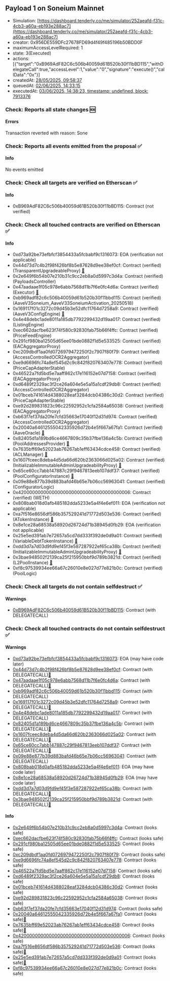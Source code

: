 ## Payload 1 on Soneium Mainnet

- Simulation: [https://dashboard.tenderly.co/me/simulator/252aeafd-f31c-4cb3-a60a-eb193e288ac7](https://dashboard.tenderly.co/me/simulator/252aeafd-f31c-4cb3-a60a-eb193e288ac7)
- creator: 0x956DE559DFc27678FD69d4f49f485196b50BDD0F
- maximumAccessLevelRequired: 1
- state: 3(Executed)
- actions: [{"target":"0xB969AdF82C6c506b40059d61B520b30f11bBD115","withDelegateCall":true,"accessLevel":1,"value":"0","signature":"execute()","callData":"0x"}]
- createdAt: [28/05/2025, 09:58:37](https://soneium.blockscout.com/tx/0xd40190cc575d6ba4fe7250903047010a500d018828cff67133e69a36cda3e76b)
- queuedAt: [02/06/2025, 14:33:15](https://soneium.blockscout.com/tx/0x27a55b6118747e1bdcc2c5bd3110280916d1ccdc387c14a90e5dd9d0814f2a38)
- executedAt: [03/06/2025, 14:38:23, timestamp: undefined, block: 7913376](https://soneium.blockscout.com/tx/0x40ee042992a6519f7f239dd60b4425aa2c2f56676b6f2f869c55ca00c9f893d6)

### Check: Reports all state changes :sos:

#### Errors

Transaction reverted with reason: Sone

### Check: Reports all events emitted from the proposal :white_check_mark:

#### Info

No events emitted

### Check: Check all targets are verified on Etherscan :white_check_mark:

#### Info

- 0xB969AdF82C6c506b40059d61B520b30f11bBD115: Contract (not verified) 

### Check: Check all touched contracts are verified on Etherscan :white_check_mark:

#### Info

- 0xd73a92be73efbfcf3854433a5fcbabf9c1316073: EOA (verification not applicable)
- 0x44d73d7c4b2f98f426bf8b5e87628d9ee38ef0cf: Contract (verified) (TransparentUpgradeableProxy) [:ghost:](https://github.com/bgd-labs/aave-address-book "GovernanceV3Soneium.PAYLOADS_CONTROLLER")
- 0x2e649f6b54b07e210b31c9cc2eb8a0d5997c3d4a: Contract (verified) (PayloadsController) 
- 0x47aadaae1f05c978e6abb7568d11b7f6e0fc4d6a: Contract (verified) (Executor) [:ghost:](https://github.com/bgd-labs/aave-address-book "AaveV3Soneium.ACL_ADMIN, GovernanceV3Soneium.EXECUTOR_LVL_1")
- 0xb969adf82c6c506b40059d61b520b30f11bbd115: Contract (verified) (AaveV3Soneium_AaveV33SoneiumActivation_20250518) 
- 0x169117f01c3272c09d45b3e52dfc11764d7258a9: Contract (verified) (AaveV3ConfigEngine) [:ghost:](https://github.com/bgd-labs/aave-address-book "AaveV3Soneium.CONFIG_ENGINE")
- 0x4e48debc1ade8011a185db7792299432d19aa017: Contract (verified) (ListingEngine) 
- 0xec662dacfbe623f74f580c92830fab75b66f4ffc: Contract (verified) (PriceFeedEngine) 
- 0x291cf980ba12505d65ee01bde0882f1d5e533525: Contract (verified) (EACAggregatorProxy) 
- 0xc209dbdf1aa0fd0726979472250f2c7907f80f79: Contract (verified) (AccessControlledOCR2Aggregator) 
- 0xe9d6696fc74a8ef545d2c9c842f820763407e778: Contract (verified) (PriceCapAdapterStable) 
- 0x46522a7fd5bd5e7aaff862c17e116152e07d7158: Contract (verified) (EACAggregatorProxy) 
- 0xd6489f2329ac3f2ce26a604e5e5a15a1cdf29db8: Contract (verified) (AccessControlledOCR2Aggregator) 
- 0x01bceb741614d4388028eaf3284dcb04386c30d2: Contract (verified) (PriceCapAdapterStable) 
- 0xe92d289831823c96c22592952c1cfa2584a65038: Contract (verified) (EACAggregatorProxy) 
- 0xb63f7ef37da20fe7cfd35663e17040f12d31d974: Contract (verified) (AccessControlledOCR2Aggregator) 
- 0x20040a64612555042335926d72b4e5f667a67fa1: Contract (verified) (AaveOracle) [:ghost:](https://github.com/bgd-labs/aave-address-book "AaveV3Soneium.ORACLE")
- 0x82405d1a189bd6ce4667809c35b37fbe136a4c5b: Contract (verified) (PoolAddressesProvider) [:ghost:](https://github.com/bgd-labs/aave-address-book "AaveV3Soneium.POOL_ADDRESSES_PROVIDER")
- 0x7635bff69e52023ab76267ab1eff63434cdce458: Contract (verified) (ACLManager) [:ghost:](https://github.com/bgd-labs/aave-address-book "AaveV3Soneium.ACL_MANAGER")
- 0x1607fceec8deba4d5da66d620b2363066d025a02: Contract (verified) (InitializableImmutableAdminUpgradeabilityProxy) [:ghost:](https://github.com/bgd-labs/aave-address-book "AaveV3Soneium.POOL_CONFIGURATOR")
- 0x65ce60cc7abb147887c29f9467813eeb107ddf37: Contract (verified) (PoolConfiguratorInstance) [:ghost:](https://github.com/bgd-labs/aave-address-book "AaveV3Soneium.POOL_CONFIGURATOR_IMPL")
- 0x09e88e877b39d883bafd46b65e7b06cc56963041: Contract (verified) (ConfiguratorLogic) 
- 0x4200000000000000000000000000000000000006: Contract (verified) (WETH) 
- 0x808bab018d0afb485182dda5233e5a4f4e6ef011: EOA (verification not applicable)
- 0xa7f516e8656df586b357529241d71772d503e536: Contract (verified) (ATokenInstance) [:ghost:](https://github.com/bgd-labs/aave-address-book "AaveV3Soneium.DEFAULT_A_TOKEN_IMPL_REV_1")
- 0x8e1ce28a68538a58920d26724d71b38945d0fb29: EOA (verification not applicable)
- 0x25e5ed391ab7e72657a5cd7dd333f392de0d9a01: Contract (verified) (VariableDebtTokenInstance) [:ghost:](https://github.com/bgd-labs/aave-address-book "AaveV3Soneium.DEFAULT_VARIABLE_DEBT_TOKEN_IMPL_REV_1")
- 0xdd3d7a7d03d9fd9ef45f3e587287922ef65ca38b: Contract (verified) (InitializableImmutableAdminUpgradeabilityProxy) [:ghost:](https://github.com/bgd-labs/aave-address-book "AaveV3Soneium.POOL")
- 0x3bae948502f2139ca25f215950bbf9d789b3821d: Contract (verified) (L2PoolInstance) [:ghost:](https://github.com/bgd-labs/aave-address-book "AaveV3Soneium.POOL_IMPL")
- 0xf8c97539934ee66a67c26010e8e027d77e821b0c: Contract (verified) (PoolLogic) 

### Check: Check all targets do not contain selfdestruct :white_check_mark:

#### Warnings

- [0xB969AdF82C6c506b40059d61B520b30f11bBD115](https://soneium.blockscout.com/address/0xB969AdF82C6c506b40059d61B520b30f11bBD115): Contract (with DELEGATECALL)

### Check: Check all touched contracts do not contain selfdestruct :white_check_mark:

#### Warnings

- [0xd73a92be73efbfcf3854433a5fcbabf9c1316073](https://soneium.blockscout.com/address/0xd73a92be73efbfcf3854433a5fcbabf9c1316073): EOA (may have code later)
- [0x44d73d7c4b2f98f426bf8b5e87628d9ee38ef0cf](https://soneium.blockscout.com/address/0x44d73d7c4b2f98f426bf8b5e87628d9ee38ef0cf): Contract (with DELEGATECALL)[:ghost:](https://github.com/bgd-labs/aave-address-book "GovernanceV3Soneium.PAYLOADS_CONTROLLER")
- [0x47aadaae1f05c978e6abb7568d11b7f6e0fc4d6a](https://soneium.blockscout.com/address/0x47aadaae1f05c978e6abb7568d11b7f6e0fc4d6a): Contract (with DELEGATECALL)[:ghost:](https://github.com/bgd-labs/aave-address-book "AaveV3Soneium.ACL_ADMIN, GovernanceV3Soneium.EXECUTOR_LVL_1")
- [0xb969adf82c6c506b40059d61b520b30f11bbd115](https://soneium.blockscout.com/address/0xb969adf82c6c506b40059d61b520b30f11bbd115): Contract (with DELEGATECALL)
- [0x169117f01c3272c09d45b3e52dfc11764d7258a9](https://soneium.blockscout.com/address/0x169117f01c3272c09d45b3e52dfc11764d7258a9): Contract (with DELEGATECALL)[:ghost:](https://github.com/bgd-labs/aave-address-book "AaveV3Soneium.CONFIG_ENGINE")
- [0x4e48debc1ade8011a185db7792299432d19aa017](https://soneium.blockscout.com/address/0x4e48debc1ade8011a185db7792299432d19aa017): Contract (with DELEGATECALL)
- [0x82405d1a189bd6ce4667809c35b37fbe136a4c5b](https://soneium.blockscout.com/address/0x82405d1a189bd6ce4667809c35b37fbe136a4c5b): Contract (with DELEGATECALL)[:ghost:](https://github.com/bgd-labs/aave-address-book "AaveV3Soneium.POOL_ADDRESSES_PROVIDER")
- [0x1607fceec8deba4d5da66d620b2363066d025a02](https://soneium.blockscout.com/address/0x1607fceec8deba4d5da66d620b2363066d025a02): Contract (with DELEGATECALL)[:ghost:](https://github.com/bgd-labs/aave-address-book "AaveV3Soneium.POOL_CONFIGURATOR")
- [0x65ce60cc7abb147887c29f9467813eeb107ddf37](https://soneium.blockscout.com/address/0x65ce60cc7abb147887c29f9467813eeb107ddf37): Contract (with DELEGATECALL)[:ghost:](https://github.com/bgd-labs/aave-address-book "AaveV3Soneium.POOL_CONFIGURATOR_IMPL")
- [0x09e88e877b39d883bafd46b65e7b06cc56963041](https://soneium.blockscout.com/address/0x09e88e877b39d883bafd46b65e7b06cc56963041): Contract (with DELEGATECALL)
- [0x808bab018d0afb485182dda5233e5a4f4e6ef011](https://soneium.blockscout.com/address/0x808bab018d0afb485182dda5233e5a4f4e6ef011): EOA (may have code later)
- [0x8e1ce28a68538a58920d26724d71b38945d0fb29](https://soneium.blockscout.com/address/0x8e1ce28a68538a58920d26724d71b38945d0fb29): EOA (may have code later)
- [0xdd3d7a7d03d9fd9ef45f3e587287922ef65ca38b](https://soneium.blockscout.com/address/0xdd3d7a7d03d9fd9ef45f3e587287922ef65ca38b): Contract (with DELEGATECALL)[:ghost:](https://github.com/bgd-labs/aave-address-book "AaveV3Soneium.POOL")
- [0x3bae948502f2139ca25f215950bbf9d789b3821d](https://soneium.blockscout.com/address/0x3bae948502f2139ca25f215950bbf9d789b3821d): Contract (with DELEGATECALL)[:ghost:](https://github.com/bgd-labs/aave-address-book "AaveV3Soneium.POOL_IMPL")

#### Info

- [0x2e649f6b54b07e210b31c9cc2eb8a0d5997c3d4a](https://soneium.blockscout.com/address/0x2e649f6b54b07e210b31c9cc2eb8a0d5997c3d4a): Contract (looks safe)
- [0xec662dacfbe623f74f580c92830fab75b66f4ffc](https://soneium.blockscout.com/address/0xec662dacfbe623f74f580c92830fab75b66f4ffc): Contract (looks safe)
- [0x291cf980ba12505d65ee01bde0882f1d5e533525](https://soneium.blockscout.com/address/0x291cf980ba12505d65ee01bde0882f1d5e533525): Contract (looks safe)
- [0xc209dbdf1aa0fd0726979472250f2c7907f80f79](https://soneium.blockscout.com/address/0xc209dbdf1aa0fd0726979472250f2c7907f80f79): Contract (looks safe)
- [0xe9d6696fc74a8ef545d2c9c842f820763407e778](https://soneium.blockscout.com/address/0xe9d6696fc74a8ef545d2c9c842f820763407e778): Contract (looks safe)
- [0x46522a7fd5bd5e7aaff862c17e116152e07d7158](https://soneium.blockscout.com/address/0x46522a7fd5bd5e7aaff862c17e116152e07d7158): Contract (looks safe)
- [0xd6489f2329ac3f2ce26a604e5e5a15a1cdf29db8](https://soneium.blockscout.com/address/0xd6489f2329ac3f2ce26a604e5e5a15a1cdf29db8): Contract (looks safe)
- [0x01bceb741614d4388028eaf3284dcb04386c30d2](https://soneium.blockscout.com/address/0x01bceb741614d4388028eaf3284dcb04386c30d2): Contract (looks safe)
- [0xe92d289831823c96c22592952c1cfa2584a65038](https://soneium.blockscout.com/address/0xe92d289831823c96c22592952c1cfa2584a65038): Contract (looks safe)
- [0xb63f7ef37da20fe7cfd35663e17040f12d31d974](https://soneium.blockscout.com/address/0xb63f7ef37da20fe7cfd35663e17040f12d31d974): Contract (looks safe)
- [0x20040a64612555042335926d72b4e5f667a67fa1](https://soneium.blockscout.com/address/0x20040a64612555042335926d72b4e5f667a67fa1): Contract (looks safe)[:ghost:](https://github.com/bgd-labs/aave-address-book "AaveV3Soneium.ORACLE")
- [0x7635bff69e52023ab76267ab1eff63434cdce458](https://soneium.blockscout.com/address/0x7635bff69e52023ab76267ab1eff63434cdce458): Contract (looks safe)[:ghost:](https://github.com/bgd-labs/aave-address-book "AaveV3Soneium.ACL_MANAGER")
- [0x4200000000000000000000000000000000000006](https://soneium.blockscout.com/address/0x4200000000000000000000000000000000000006): Contract (looks safe)
- [0xa7f516e8656df586b357529241d71772d503e536](https://soneium.blockscout.com/address/0xa7f516e8656df586b357529241d71772d503e536): Contract (looks safe)[:ghost:](https://github.com/bgd-labs/aave-address-book "AaveV3Soneium.DEFAULT_A_TOKEN_IMPL_REV_1")
- [0x25e5ed391ab7e72657a5cd7dd333f392de0d9a01](https://soneium.blockscout.com/address/0x25e5ed391ab7e72657a5cd7dd333f392de0d9a01): Contract (looks safe)[:ghost:](https://github.com/bgd-labs/aave-address-book "AaveV3Soneium.DEFAULT_VARIABLE_DEBT_TOKEN_IMPL_REV_1")
- [0xf8c97539934ee66a67c26010e8e027d77e821b0c](https://soneium.blockscout.com/address/0xf8c97539934ee66a67c26010e8e027d77e821b0c): Contract (looks safe)


